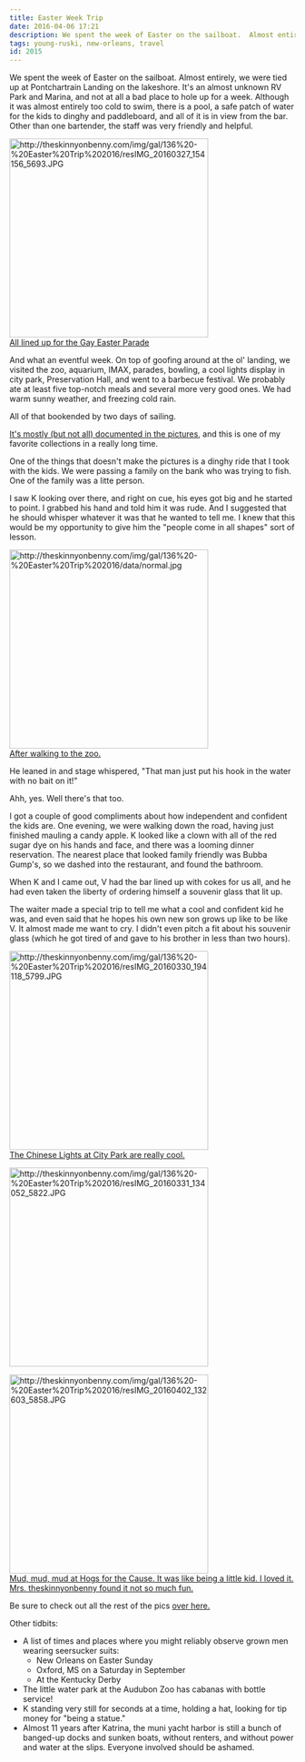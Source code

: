 ```yaml
---
title: Easter Week Trip
date: 2016-04-06 17:21
description: We spent the week of Easter on the sailboat.  Almost entirely, we were tied up at Pontchartrain Landing on the lakeshore.  It's an almost unknown RV Park and Marina, and not at all a bad place to hole up for a week.
tags: young-ruski, new-orleans, travel
id: 2015
---
```

We spent the week of Easter on the sailboat.  Almost entirely, we were tied up at Pontchartrain Landing on the lakeshore.  It's an almost unknown RV Park and Marina, and not at all a bad place to hole up for a week.  Although it was almost entirely too cold to swim, there is a pool, a safe patch of water for the kids to dinghy and paddleboard, and all of it is in view from the bar.  Other than one bartender, the staff was very friendly and helpful.

<a class="lightview alignright" href="http://theskinnyonbenny.com/img/gal/136%20-%20Easter%20Trip%202016/resIMG_20160327_154156_5693.JPG" data-lightview-caption="" data-lightview-group="group1"><img src="http://theskinnyonbenny.com/img/gal/136%20-%20Easter%20Trip%202016/resIMG_20160327_154156_5693.JPG" alt="http://theskinnyonbenny.com/img/gal/136%20-%20Easter%20Trip%202016/resIMG_20160327_154156_5693.JPG" width="350px"><br><span class="caption alignleft">All lined up for the Gay Easter Parade</span></a>

And what an eventful week.  On top of goofing around at the ol' landing, we visited the zoo, aquarium, IMAX, parades, bowling, a cool lights display in city park, Preservation Hall, and went to a barbecue festival.  We probably ate at least five top-notch meals and several more very good ones.  We had warm sunny weather, and freezing cold rain.


All of that bookended by two days of sailing.

<a href="/gal/136">It's mostly (but not all) documented in the pictures</a>, and this is one of my favorite collections in a really long time.

One of the things that doesn't make the pictures is a dinghy ride that I took with the kids.  We were passing a family on the bank who was trying to fish.  One of the family was a litte person.

I saw K looking over there, and right on cue, his eyes got big and he started to point.  I grabbed his hand and told him it was rude.  And I suggested that he should whisper whatever it was that he wanted to tell me.  I knew that this would be my opportunity to give him the "people come in all shapes" sort of lesson.

<a class="lightview alignright" href="http://theskinnyonbenny.com/img/gal/136%20-%20Easter%20Trip%202016/data/normal.jpg" data-lightview-caption="After walking to the zoo." data-lightview-group="group1"><img src="http://theskinnyonbenny.com/img/gal/136%20-%20Easter%20Trip%202016/data/normal.jpg" alt="http://theskinnyonbenny.com/img/gal/136%20-%20Easter%20Trip%202016/data/normal.jpg" width="350px"><br><span class="caption alignleft">After walking to the zoo.</span></a>

He leaned in and stage whispered, "That man just put his hook in the water with no bait on it!"

Ahh, yes.  Well there's that too.

I got a couple of good compliments about how independent and confident the kids are.  One evening, we were walking down the road, having just finished mauling a candy apple.  K looked like a clown with all of the red sugar dye on his hands and face, and there was a looming dinner reservation.  The nearest place that looked family friendly was Bubba Gump's, so we dashed into the restaurant, and found the bathroom.

When K and I came out, V had the bar lined up with cokes for us all, and he had even taken the liberty of ordering himself a souvenir glass that lit up.  

The waiter made a special trip to tell me what a cool and confident kid he was, and even said that he hopes his own new son grows up like to be like V.  It almost made me want to cry.  I didn't even pitch a fit about his souvenir glass (which he got tired of and gave to his brother in less than two hours).

<a class="lightview centered" href="http://theskinnyonbenny.com/img/gal/136%20-%20Easter%20Trip%202016/resIMG_20160330_194118_5799.JPG" data-lightview-caption="The Chinese Lights at City Park are really cool." data-lightview-group="group1"><img src="http://theskinnyonbenny.com/img/gal/136%20-%20Easter%20Trip%202016/resIMG_20160330_194118_5799.JPG" alt="http://theskinnyonbenny.com/img/gal/136%20-%20Easter%20Trip%202016/resIMG_20160330_194118_5799.JPG" width="350px"><br><span class="caption">The Chinese Lights at City Park are really cool.</span></a>

<a class="lightview centered" href="http://theskinnyonbenny.com/img/gal/136%20-%20Easter%20Trip%202016/resIMG_20160331_134052_5822.JPG" data-lightview-caption="" data-lightview-group="group1"><img src="http://theskinnyonbenny.com/img/gal/136%20-%20Easter%20Trip%202016/resIMG_20160331_134052_5822.JPG" alt="http://theskinnyonbenny.com/img/gal/136%20-%20Easter%20Trip%202016/resIMG_20160331_134052_5822.JPG" width="350px"><br><span class="caption"></span></a>

<a class="lightview centered" href="http://theskinnyonbenny.com/img/gal/136%20-%20Easter%20Trip%202016/resIMG_20160402_132603_5858.JPG" data-lightview-caption="Mud, mud, mud at Hogs for the Cause.  It was like being a little kid.  I loved it.  Mrs. theskinnyonbenny found it not so much fun.
" data-lightview-group="group1"><img src="http://theskinnyonbenny.com/img/gal/136%20-%20Easter%20Trip%202016/resIMG_20160402_132603_5858.JPG" alt="http://theskinnyonbenny.com/img/gal/136%20-%20Easter%20Trip%202016/resIMG_20160402_132603_5858.JPG" height="350px"><br><span class="caption">Mud, mud, mud at Hogs for the Cause.  It was like being a little kid.  I loved it.  Mrs. theskinnyonbenny found it not so much fun.
</span></a>

Be sure to check out all the rest of the pics <a href="http://theskinnyonbenny.com/pg4.php?spgmGal=136%20-%20Easter%20Trip%202016">over here.</a>

Other tidbits:

<ul>
<li>
A list of times and places where you might reliably observe grown men wearing seersucker suits:
<ul><li>New Orleans on Easter Sunday</li><li>Oxford, MS on a Saturday in September</li><li>At the Kentucky Derby</li></ul>
</li>
<li>The little water park at the Audubon Zoo has cabanas with bottle service!
</li>
<li>K standing very still for seconds at a time, holding a hat, looking for tip money for "being a statue."
</li>
<li>Almost 11 years after Katrina, the muni yacht harbor is still a bunch of banged-up docks and sunken boats, without renters, and without power and water at the slips.  Everyone involved should be ashamed.
</li>
</ul>

